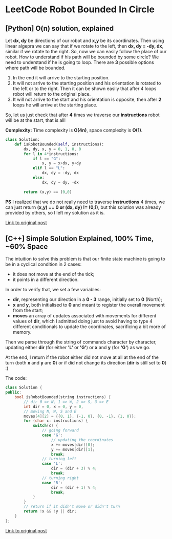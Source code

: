 # LeetCode Robot Bounded In Circle
## [Python] O(n) solution, explained

Let **dx, dy** be directions of our robot and **x,y** be its coordinates. Then using linear algepra we can say that if we rotate to the left, then **dx, dy = -dy, dx**, similar if we rotate to the right. So, now we can easily follow the place of our robot. How to understand if his path will be bounded by some circle? We need to understand if he is going to loop. There are **3** possible options where path will be bounded.

1. In the end it will arrive to the starting position.
2. It will not arrive to the starting position and his orientation is rotated to the left or to the right. Then it can be shown easily that after 4 loops robot will return to the original place.
3. It will not arrive to the start and his orientation is opposite, then after **2** loops he will arrive at the starting place.

So, let us just check that after **4** times we traverse our **instructions** robot will be at the start, that is all!

**Complexity:** Time complexity is **O(4n)**, space complexity is **O(1)**.

```python
class Solution:
    def isRobotBounded(self, instructions):
        dx, dy, x, y = 0, 1, 0, 0
        for l in 4*instructions:
            if l == "G": 
                x, y = x+dx, y+dy
            elif l == "L":
                dx, dy = -dy, dx
            else:
                dx, dy = dy, -dx
                
        return (x,y) == (0,0)
```

**PS** I realized that we do not really need to traverse **instructions** 4 times, we can just return **(x,y) == 0 or (dx, dy) != (0,1)**, but this solution was already provided by others, so I left my solution as it is.

[Link to original post](https://leetcode.com/problems/robot-bounded-in-circle/discuss/850437/Python-O(n)-solution-explained)

## [C++] Simple Solution Explained, 100% Time, ~60% Space

The intuition to solve this problem is that our finite state machine is going to be in a cyclical condition in 2 cases:

* it does not move at the end of the tick;
* it points in a different direction.

In order to verify that, we set a few variables:

* **dir**, representing our direction in a **0 - 3** range, initially set to **0** (North);
* **x** and **y**, both initialised to **0** and meant to register the overall movement from the start;
* **moves** an array of updates associated with movements for different values of **dir**, which I admitted doing just to avoid having to type 4 different conditionals to update the coordinates, sacrificing a bit more of memory.

Then we parse through the string of commands character by character, updating either **dir** (for either **'L'** or **'G'**) or **x** and **y** (for **'G'**) as we go.

At the end, I return if the robot either did not move at all at the end of the turn (both **x** and **y** are **0**) or if did not change its direction (**dir** is still set to **0**) :)

The code:
```c++
class Solution {
public:
    bool isRobotBounded(string instructions) {
        // dir 0 => N, 1 => W, 2 => S, 3 => E
        int dir = 0, x = 0, y = 0,
		// moving N, W, S and E
		moves[4][2] = {{0, 1}, {-1, 0}, {0, -1}, {1, 0}};
        for (char c: instructions) {
            switch(c) {
                // going forward
				case 'G':
                    // updating the coordinates
					x += moves[dir][0];
                    y += moves[dir][1];
                    break;
                // turning left
				case 'L':
                    dir = (dir + 3) % 4;
                    break;
                // turning right
                case 'R':
                    dir = (dir + 1) % 4;
                    break;
            }
        }
        // return if it didn't move or didn't turn
		return !x && !y || dir;
    }
};
```

[Link to original post](https://leetcode.com/problems/robot-bounded-in-circle/discuss/850427/C%2B%2B-Simple-Solution-Explained-100-Time-~60-Space)
